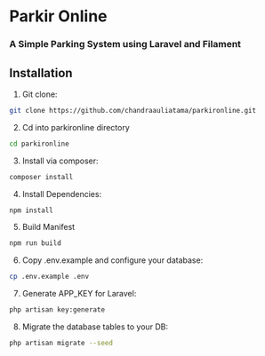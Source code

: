 # Parkir Online

### A Simple Parking System using Laravel and Filament

## Installation

1. Git clone:

```bash
git clone https://github.com/chandraauliatama/parkironline.git
```

2. Cd into parkironline directory

```bash
cd parkironline
```

3. Install via composer:

```bash
composer install
```

4. Install Dependencies:

```bash
npm install
```

5. Build Manifest

```bash
npm run build
```

6. Copy .env.example and configure your database:

```bash
cp .env.example .env
```

7. Generate APP_KEY for Laravel:

```bash
php artisan key:generate
```

8. Migrate the database tables to your DB:

```bash
php artisan migrate --seed
```
